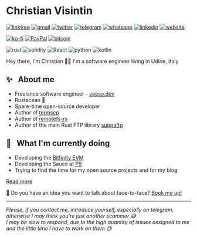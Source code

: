 # Christian Visintin

[![linktree](https://img.shields.io/badge/linktree-39E09B?style=for-the-badge&logo=linktree&logoColor=white)](https://linktr.ee/veeso)
[![gmail](https://img.shields.io/badge/Gmail-D14836?style=for-the-badge&logo=gmail&logoColor=white)](mailto:christian.visintin@veeso.dev)
[![twitter](https://img.shields.io/badge/X-000000?style=for-the-badge&logo=x&logoColor=white)](https://twitter.com/veeso_dev)
[![telegram](https://img.shields.io/badge/Telegram-2CA5E0?style=for-the-badge&logo=telegram&logoColor=white)](https://t.me/veeso_dev)
[![whatsapp](	https://img.shields.io/badge/WhatsApp-25D366?style=for-the-badge&logo=whatsapp&logoColor=white)](https://wa.me/message/BQGR4AO6YI7GE1)
[![linkedin](https://img.shields.io/badge/LinkedIn-0077B5?style=for-the-badge&logo=linkedin&logoColor=white)](https://www.linkedin.com/in/christian-visintin/)
[![website](https://img.shields.io/badge/website-000000?style=for-the-badge&logo=About.me&logoColor=white)](https://veeso.me)

[![ko-fi](https://img.shields.io/badge/Ko--fi-F16061?style=for-the-badge&logo=ko-fi&logoColor=white)](https://ko-fi.com/veeso)
[![PayPal](https://img.shields.io/badge/PayPal-00457C?style=for-the-badge&logo=paypal&logoColor=white)](https://www.paypal.me/chrisintin)
[![bitcoin](https://img.shields.io/badge/Bitcoin-ff9416?style=for-the-badge&logo=bitcoin&logoColor=white)](https://btc.com/btc/address/bc1qma8r6pwr6nw7c0zeqlx4a86hmyax2l02ppmx23)

![rust](https://img.shields.io/badge/Rust-000000?style=for-the-badge&logo=rust&logoColor=white)
![solidity](https://img.shields.io/badge/Solidity-%23363636.svg?style=for-the-badge&logo=solidity&logoColor=white)
![React](https://img.shields.io/badge/react-%2320232a.svg?style=for-the-badge&logo=react&logoColor=%2361DAFB)
![python](https://img.shields.io/badge/Python-FFD43B?style=for-the-badge&logo=python&logoColor=blue)
![kotlin](https://img.shields.io/badge/Kotlin-0095D5?&style=for-the-badge&logo=kotlin&logoColor=white)

Hey there, I'm Christian 👋🏻
I'm a software engineer living in Udine, Italy

## ✨ &nbsp; About me

- Freelance software engineer - [veeso.dev](https://veeso.dev)
- Rustacean 🦀
- Spare-time open-source developer
- Author of [termscp](https://github.com/veeso/termscp)
- Author of [remotefs-rs](https://github.com/remotefs-rs/remotefs-rs)
- Author of the main Rust FTP library [suppaftp](https://github.com/veeso/suppaftp)

## 🎯 &nbsp; What I'm currently doing

- Developing the [Bitfinity EVM](https://bitfinity.network)
- Developing the Sauce at [P9](https://www.p9nodes.io/)
- Trying to find the time for my open source projects and for my blog

[Read more](https://veeso.me/)

📆 Do you have an idea you want to talk about face-to-face? [Book me up!](https://calendly.com/veeso-dev)

---

*Please, if you contact me, introduce yourself, especially on telegram, otherwise I may think you're just another scammer 😅*  
*I may be slow to respond, due to the high quantity of issues assigned to me and the little time I have to work on them 😓*

